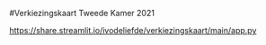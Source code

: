 #Verkiezingskaart Tweede Kamer 2021

https://share.streamlit.io/ivodeliefde/verkiezingskaart/main/app.py